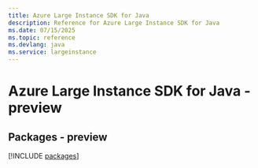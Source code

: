 ```yaml
---
title: Azure Large Instance SDK for Java
description: Reference for Azure Large Instance SDK for Java
ms.date: 07/15/2025
ms.topic: reference
ms.devlang: java
ms.service: largeinstance
---
```

# Azure Large Instance SDK for Java - preview
## Packages - preview
[!INCLUDE [packages](large-instance-index.md)]